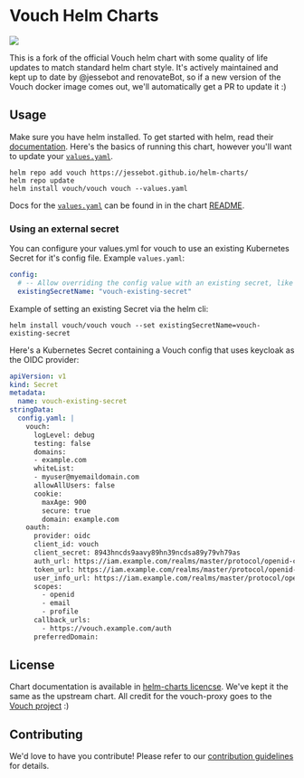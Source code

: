 # Vouch Helm Charts
<a href="https://github.com/jessebot/vouch-helm-chart/releases"><img src="https://img.shields.io/github/v/release/jessebot/vouch-helm-chart?style=plastic&labelColor=blue&color=green&logo=GitHub&logoColor=white"></a>

This is a fork of the official Vouch helm chart with some quality of life updates to match standard helm chart style. It's actively maintained and kept up to date by @jessebot and renovateBot, so if a new version of the Vouch docker image comes out, we'll automatically get a PR to update it :)

## Usage

Make sure you have helm installed. To get started with helm, read their [documentation](https://helm.sh/docs/).
Here's the basics of running this chart, however you'll want to update your [`values.yaml`](./charts/vouch/values.yaml).

```console
helm repo add vouch https://jessebot.github.io/helm-charts/
helm repo update
helm install vouch/vouch vouch --values.yaml
```

Docs for the [`values.yaml`](./charts/vouch/values.yaml) can be found in in the chart [README](./charts/vouch/README.md).

### Using an external secret

You can configure your values.yml for vouch to use an existing Kubernetes Secret for it's config file. Example `values.yaml`:

```yaml
config:
  # -- Allow overriding the config value with an existing secret, like a sealed secret
  existingSecretName: "vouch-existing-secret"
```

Example of setting an existing Secret via the helm cli:

```console
helm install vouch/vouch vouch --set existingSecretName=vouch-existing-secret
```

Here's a Kubernetes Secret containing a Vouch config that uses keycloak as the OIDC provider:

```yaml
apiVersion: v1
kind: Secret
metadata:
  name: vouch-existing-secret
stringData:
  config.yaml: |
    vouch:
      logLevel: debug
      testing: false
      domains:
      - example.com
      whiteList:
      - myuser@myemaildomain.com
      allowAllUsers: false
      cookie:
        maxAge: 900
        secure: true
        domain: example.com
    oauth:
      provider: oidc
      client_id: vouch
      client_secret: 8943hncds9aavy89hn39ncdsa89y79vh79as 
      auth_url: https://iam.example.com/realms/master/protocol/openid-connect/auth
      token_url: https://iam.example.com/realms/master/protocol/openid-connect/token
      user_info_url: https://iam.example.com/realms/master/protocol/openid-connect/userinfo
      scopes:
        - openid
        - email
        - profile
      callback_urls:
        - https://vouch.example.com/auth
      preferredDomain:
```

## License
Chart documentation is available in [helm-charts licencse](./LICENSE). We've kept it the same as the upstream chart. All credit for the vouch-proxy goes to the [Vouch project](https://github.com/vouch) :)

## Contributing
We'd love to have you contribute! Please refer to our [contribution guidelines](./CONTRIBUTING.md) for details.
